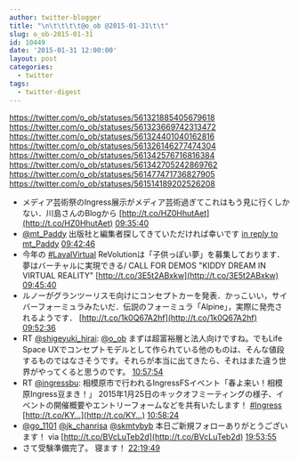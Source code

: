 ```yaml
---
author: twitter-blogger
title: "\n\t\t\t\t@o_ob @2015-01-31\t\t"
slug: o_ob-2015-01-31
id: 10449
date: '2015-01-31 12:00:00'
layout: post
categories:
  - twitter
tags:
  - twitter-digest
---
```


https://twitter.com/o_ob/statuses/561321885405679618 https://twitter.com/o_ob/statuses/561323669742313472 https://twitter.com/o_ob/statuses/561324401040162816 https://twitter.com/o_ob/statuses/561326146277474304 https://twitter.com/o_ob/statuses/561342576716816384 https://twitter.com/o_ob/statuses/561342705242869762 https://twitter.com/o_ob/statuses/561477471736827905 https://twitter.com/o_ob/statuses/561514189202526208  

*   メディア芸術祭のIngress展示がメディア芸術過ぎてこれはもう見に行くしかない．川島さんのBlogから [http://t.co/HZ0HhutAet](http://t.co/HZ0HhutAet) [09:35:40](https://twitter.com/o_ob/statuses/561321885405679618)
*   [@mt_Paddy](https://twitter.com/mt_Paddy) 出版社と編集者探してきていただければ幸いです [in reply to mt_Paddy](https://twitter.com/mt_Paddy/statuses/561175825265864705) [09:42:46](https://twitter.com/o_ob/statuses/561323669742313472)
*   今年の [#LavalVirtual](https://twitter.com/search?q=%23LavalVirtual&src=hash) ReVolutionは「子供っぽい夢」を募集しております．夢はバーチャルに実現できる/ CALL FOR DEMOS "KIDDY DREAM IN VIRTUAL REALITY" [http://t.co/3E5t2ABxkw](http://t.co/3E5t2ABxkw) [09:45:40](https://twitter.com/o_ob/statuses/561324401040162816)
*   ルノーがグランツーリスモ向けにコンセプトカーを発表．かっこいい，サイバーフォーミュラみたいだ．伝説のフォーミュラ「Alpine」，実際に発売されるようです． [http://t.co/1k0Q67A2hf](http://t.co/1k0Q67A2hf) [09:52:36](https://twitter.com/o_ob/statuses/561326146277474304)
*   RT [@shigeyuki_hirai](https://twitter.com/shigeyuki_hirai): [@o_ob](https://twitter.com/o_ob) まずは超富裕層と法人向けですね。でもLife Space UXでコンセプトモデルとして作られている他のものは、そんな値段するものではなさそうです。それらが本当に出てきたら、それはまた違う世界がやってくると思うのです。 [10:57:54](https://twitter.com/o_ob/statuses/561342576716816384)
*   RT [@ingressbu](https://twitter.com/ingressbu): 相模原市で行われるIngressFSイベント「春よ来い！相模原Ingress豆まき！」 2015年1月25日のキックオフミーティングの様子、イベントの開催概要やエントリーフォームなどを共有いたします！ [#Ingress](https://twitter.com/search?q=%23Ingress&src=hash) [http://t.co/KY…](http://t.co/KY…) [10:58:24](https://twitter.com/o_ob/statuses/561342705242869762)
*   [@go_1101](https://twitter.com/go_1101) [@jk_chanrisa](https://twitter.com/jk_chanrisa) [@skmtybyb](https://twitter.com/skmtybyb) 本日ご新規フォローありがとうございます！ via [http://t.co/BVcLuTeb2d](http://t.co/BVcLuTeb2d) [19:53:55](https://twitter.com/o_ob/statuses/561477471736827905)
*   さて受験準備完了。 寝ます！ [22:19:49](https://twitter.com/o_ob/statuses/561514189202526208)